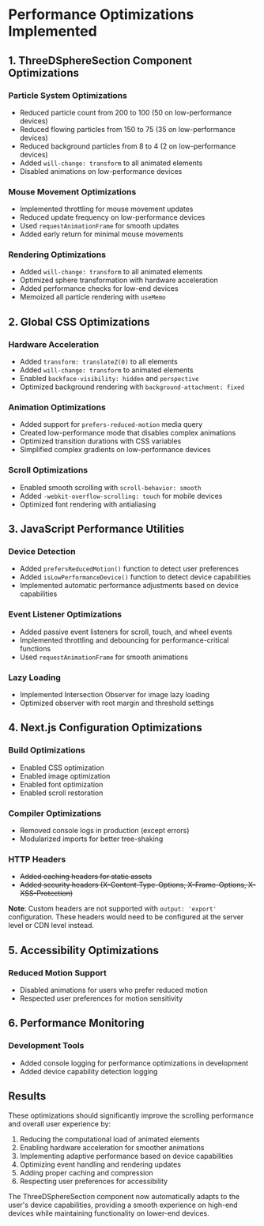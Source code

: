 # Performance Optimizations Implemented

## 1. ThreeDSphereSection Component Optimizations

### Particle System Optimizations
- Reduced particle count from 200 to 100 (50 on low-performance devices)
- Reduced flowing particles from 150 to 75 (35 on low-performance devices)
- Reduced background particles from 8 to 4 (2 on low-performance devices)
- Added `will-change: transform` to all animated elements
- Disabled animations on low-performance devices

### Mouse Movement Optimizations
- Implemented throttling for mouse movement updates
- Reduced update frequency on low-performance devices
- Used `requestAnimationFrame` for smooth updates
- Added early return for minimal mouse movements

### Rendering Optimizations
- Added `will-change: transform` to all animated elements
- Optimized sphere transformation with hardware acceleration
- Added performance checks for low-end devices
- Memoized all particle rendering with `useMemo`

## 2. Global CSS Optimizations

### Hardware Acceleration
- Added `transform: translateZ(0)` to all elements
- Added `will-change: transform` to animated elements
- Enabled `backface-visibility: hidden` and `perspective`
- Optimized background rendering with `background-attachment: fixed`

### Animation Optimizations
- Added support for `prefers-reduced-motion` media query
- Created low-performance mode that disables complex animations
- Optimized transition durations with CSS variables
- Simplified complex gradients on low-performance devices

### Scroll Optimizations
- Enabled smooth scrolling with `scroll-behavior: smooth`
- Added `-webkit-overflow-scrolling: touch` for mobile devices
- Optimized font rendering with antialiasing

## 3. JavaScript Performance Utilities

### Device Detection
- Added `prefersReducedMotion()` function to detect user preferences
- Added `isLowPerformanceDevice()` function to detect device capabilities
- Implemented automatic performance adjustments based on device capabilities

### Event Listener Optimizations
- Added passive event listeners for scroll, touch, and wheel events
- Implemented throttling and debouncing for performance-critical functions
- Used `requestAnimationFrame` for smooth animations

### Lazy Loading
- Implemented Intersection Observer for image lazy loading
- Optimized observer with root margin and threshold settings

## 4. Next.js Configuration Optimizations

### Build Optimizations
- Enabled CSS optimization
- Enabled image optimization
- Enabled font optimization
- Enabled scroll restoration

### Compiler Optimizations
- Removed console logs in production (except errors)
- Modularized imports for better tree-shaking

### HTTP Headers
- ~~Added caching headers for static assets~~
- ~~Added security headers (X-Content-Type-Options, X-Frame-Options, X-XSS-Protection)~~

**Note**: Custom headers are not supported with `output: 'export'` configuration. These headers would need to be configured at the server level or CDN level instead.

## 5. Accessibility Optimizations

### Reduced Motion Support
- Disabled animations for users who prefer reduced motion
- Respected user preferences for motion sensitivity

## 6. Performance Monitoring

### Development Tools
- Added console logging for performance optimizations in development
- Added device capability detection logging

## Results

These optimizations should significantly improve the scrolling performance and overall user experience by:

1. Reducing the computational load of animated elements
2. Enabling hardware acceleration for smoother animations
3. Implementing adaptive performance based on device capabilities
4. Optimizing event handling and rendering updates
5. Adding proper caching and compression
6. Respecting user preferences for accessibility

The ThreeDSphereSection component now automatically adapts to the user's device capabilities, providing a smooth experience on high-end devices while maintaining functionality on lower-end devices.